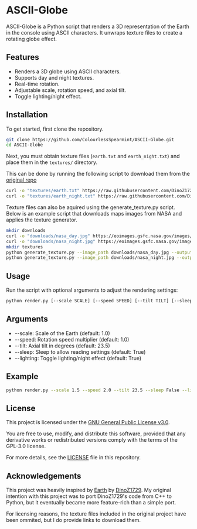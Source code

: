 # ASCII-Globe

ASCII-Globe is a Python script that renders a 3D representation of the Earth in the console using ASCII characters. It unwraps texture files to create a rotating globe effect.

## Features

- Renders a 3D globe using ASCII characters.
- Supports day and night textures.
- Real-time rotation.
- Adjustable scale, rotation speed, and axial tilt.
- Toggle lighting/night effect.

## Installation

To get started, first clone the repository.

```bash
git clone https://github.com/ColourlessSpearmint/ASCII-Globe.git
cd ASCII-Globe
```

Next, you must obtain texture files (`earth.txt` and `earth_night.txt`) and place them in the `textures/` directory. 

This can be done by running the following script to download them from the [original repo](https://github.com/DinoZ1729) 

```bash
curl -o "textures/earth.txt" https://raw.githubusercontent.com/DinoZ1729/Earth/refs/heads/master/earth.txt
curl -o "textures/earth_night.txt" https://raw.githubusercontent.com/DinoZ1729/Earth/refs/heads/master/earth_night.txt
```

Texture files can also be aquired using the generate_texture.py script. Below is an example script that downloads maps images from NASA and applies the texture generator.

```bash
mkdir downloads
curl -o "downloads/nasa_day.jpg" https://eoimages.gsfc.nasa.gov/images/imagerecords/74000/74218/world.200412.3x5400x2700.jpg
curl -o "downloads/nasa_night.jpg" https://eoimages.gsfc.nasa.gov/images/imagerecords/144000/144896/BlackMarble_2012_01deg_gray.jpg
mkdir textures
python generate_texture.py --image_path downloads/nasa_day.jpg --output_path textures/earth.txt --ocean-colors 0,6,20 20,57,101 6,24,60 --threshold 10 --ocean-char .
python generate_texture.py --image_path downloads/nasa_night.jpg --output_path textures/earth_night.txt
```

## Usage

Run the script with optional arguments to adjust the rendering settings:

```sh
python render.py [--scale SCALE] [--speed SPEED] [--tilt TILT] [--sleep SLEEP] [--lighting LIGHTING]
```

## Arguments
- --scale: Scale of the Earth (default: 1.0)
- --speed: Rotation speed multiplier (default: 1.0)
- --tilt: Axial tilt in degrees (default: 23.5)
- --sleep: Sleep to allow reading settings (default: True)
- --lighting: Toggle lighting/night effect (default: True)

## Example

```sh
python render.py --scale 1.5 --speed 2.0 --tilt 23.5 --sleep False --lighting False
```

## License

This project is licensed under the [GNU General Public License v3.0](https://www.gnu.org/licenses/gpl-3.0.en.html). 

You are free to use, modify, and distribute this software, provided that any derivative works or redistributed versions comply with the terms of the GPL-3.0 license. 

For more details, see the [LICENSE](./LICENSE) file in this repository.

## Acknowledgements

This project was heavily inspired by [Earth](https://github.com/DinoZ1729/Earth) by [DinoZ1729](https://github.com/DinoZ1729). My original intention with this project was to port DinoZ1729's code from C++ to Python, but it eventually became more feature-rich than a simple port.

For licensing reasons, the texture files included in the original project have been ommited, but I do provide links to download them.